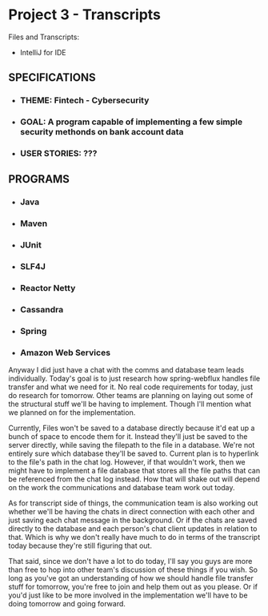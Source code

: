 # Project 3 - Transcripts
Files and Transcripts:
- IntelliJ for IDE


## SPECIFICATIONS
- ### THEME: Fintech - Cybersecurity

- ### GOAL: A program capable of implementing a few simple security methonds on bank account data
 
- ### USER STORIES: ???

## PROGRAMS
- ### Java
- ### Maven
- ### JUnit
- ### SLF4J
- ### Reactor Netty
- ### Cassandra
- ### Spring
- ### Amazon Web Services

Anyway I did just have a chat with the comms and database team leads individually.
Today's goal is to just research how spring-webflux handles file transfer and what we need for it. No real code requirements for today, just do research for tomorrow. Other teams are planning on laying out some of the structural stuff we'll be having to implement. Though I'll mention what we planned on for the implementation. 

Currently, Files won't be saved to a database directly because it'd eat up a bunch of space to encode them for it. Instead they'll just be saved to the server directly, while saving the filepath to the file in a database. We're not entirely sure which database they'll be saved to. Current plan is to hyperlink to the file's path in the chat log. However, if that wouldn't work, then we might have to implement a file database that stores all the file paths that can be referenced from the chat log instead. How that will shake out will depend on the work the communications and database team work out today. 

As for transcript side of things, the communication team is also working out whether we'll be having the chats in direct connection with each other and just saving each chat message in the background. Or if the chats are saved directly to the database and each person's chat client updates in relation to that. Which is why we don't really have much to do in terms of the transcript today because they're still figuring that out.

That said, since we don't have a lot to do today, I'll say you guys are more than free to hop into other team's discussion of these things if you wish. So long as you've got an understanding of how we should handle file transfer stuff for tomorrow, you're free to join and help them out as you please. Or if you'd just like to be more involved in the implementation we'll have to be doing tomorrow and going forward.
